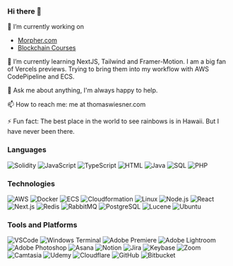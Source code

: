 ### Hi there 👋

🔭 I’m currently working on
 - [Morpher.com](https://morpher.com)
 - [Blockchain Courses](https://ethereum-blockchain-developer.com)

🌱 I’m currently learning NextJS, Tailwind and Framer-Motion. I am a big fan of Vercels previews. Trying to bring them into my workflow with AWS CodePipeline and ECS.

💬 Ask me about anything, I'm always happy to help.

📫 How to reach me: me at thomaswiesner.com

⚡ Fun fact: The best place in the world to see rainbows is in Hawaii. But I have never been there.


### Languages

![Solidity](https://img.shields.io/badge/-Solidity-000?&logo=Solidity&style=flat-square)
![JavaScript](https://img.shields.io/badge/-JavaScript-000?&logo=JavaScript&style=flat-square)
![TypeScript](https://img.shields.io/badge/-TypeScript-000?&logo=TypeScript&style=flat-square)
![HTML](https://img.shields.io/badge/-HTML-000?&logo=HTML5&style=flat-square)
![Java](https://img.shields.io/badge/-Java-000?style=flat-square&color=000)
![SQL](https://img.shields.io/badge/-SQL-000?&logo=MySQL&style=flat-square)
![PHP](https://img.shields.io/badge/-PHP-000?&logo=PHP&style=flat-square)

### Technologies

![AWS](https://img.shields.io/badge/-AWS-000?&logo=Amazon-AWS&logoColor=FF9900)
![Docker](https://img.shields.io/badge/-Docker-000?&logo=Docker)
![ECS](https://img.shields.io/badge/-ECS-000?&logo=Amazon-ECS&logoColor=FF9900)
![Cloudformation](https://img.shields.io/badge/-Cloudformation-000?&logo=Amazon-Cloudformation&logoColor=FF9900)
![Linux](https://img.shields.io/badge/-Linux-000?&logo=Linux)
![Node.js](https://img.shields.io/badge/-Node.js-000?&logo=node.js)
![React](https://img.shields.io/badge/-React-000?&logo=React)
![Next.js](https://img.shields.io/badge/-Next.js-000?&logo=next.js)
![Redis](https://img.shields.io/badge/-Redis-000?&logo=Redis)
![RabbitMQ](https://img.shields.io/badge/-RabbitMQ-000?&logo=RabbitMQ)
![PostgreSQL](https://img.shields.io/badge/-PostgreSQL-000?&logo=PostgreSQL)
![Lucene](https://img.shields.io/badge/-Elasticsearch-000?&logo=Elasticsearch)
![Ubuntu](https://img.shields.io/badge/-Ubuntu-000?&logo=Ubuntu)

### Tools and Platforms

![VSCode](https://img.shields.io/badge/-VSCode-000?&logo=Visual-Studio-Code&style=flat-square)
![Windows Terminal](https://img.shields.io/badge/-Terminal-000?&logo=Windows-Terminal&style=flat-square)
![Adobe Premiere](https://img.shields.io/badge/-Premiere-000?&logo=Adobe-Premiere-Pro&style=flat-square)
![Adobe Lightroom](https://img.shields.io/badge/-Lightroom-000?&logo=Adobe-Lightroom&style=flat-square)
![Adobe Photoshop](https://img.shields.io/badge/-Photoshop-000?&logo=Adobe-Photoshop&style=flat-square)
![Asana](https://img.shields.io/badge/-Asana-000?&logo=Asana&style=flat-square)
![Notion](https://img.shields.io/badge/-Notion-000?&logo=Notion&style=flat-square)
![Jira](https://img.shields.io/badge/-Jira-000?&logo=Jira&style=flat-square)
![Keybase](https://img.shields.io/badge/-Keybase-000?&logo=Keybase&style=flat-square)
![Zoom](https://img.shields.io/badge/-Zoom-000?&logo=Zoom&style=flat-square)
![Camtasia](https://img.shields.io/badge/-Camtasia-000?&logo=Camtasia&style=flat-square)
![Udemy](https://img.shields.io/badge/-Udemy-000?&logo=Udemy&style=flat-square)
![Cloudflare](https://img.shields.io/badge/-Cloudflare-000?&logo=Cloudflare&style=flat-square)
![GitHub](https://img.shields.io/badge/-GitHub-000?&logo=GitHub&style=flat-square)
![Bitbucket](https://img.shields.io/badge/-Bitbucket-000?&logo=Bitbucket&style=flat-square)

